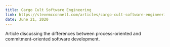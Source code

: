 ```yaml
---
title: Cargo Cult Software Engineering
link: https://stevemcconnell.com/articles/cargo-cult-software-engineering/
date: June 21, 2020
---
```


Article discussing the differences between process-oriented and commitment-oriented software development.
